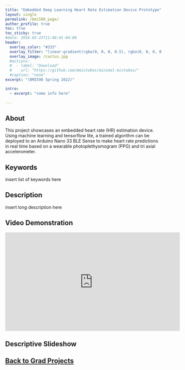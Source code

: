 ```yaml
---
title: "Embedded Deep Learning Heart Rate Estimation Device Prototype"
layout: single
permalink: /bmi598_page/
author_profile: true
toc: true
toc_sticky: true
#date: 2016-03-23T11:48:41-04:00
header:
  overlay_color: "#333"
  overlay_filter: "linear-gradient(rgba(0, 0, 0, 0.5), rgba(0, 0, 0, 0.5))"
  overlay_image: /cactus.jpg
  #actions:
  #  - label: "Download"
  #    url: "https://github.com/mmistakes/minimal-mistakes/"
  #caption: "none"
excerpt: "(BMI598 Spring 2022)"

intro: 
  - excerpt: "some info here"   
   
---
```


## About
This project showcases an embedded heart rate (HR) estimation device. Using machine learning and tensorflow lite, a trained algorithm can be deployed to an Arduino Nano 33 BLE Sense to make heart rate predictions in real time based on a wearable photoplethysmogram (PPG) and tri axial accelerometer.

## Keywords
insert list of keywords here

## Description
insert long description here

## Video Demonstration
<iframe width="560" height="315" src="https://www.youtube.com/embed/IdMJLKb7cA8" title="YouTube video player" frameborder="0" allow="accelerometer; autoplay; clipboard-write; encrypted-media; gyroscope; picture-in-picture" allowfullscreen></iframe>

## Descriptive Slideshow
<object data="{{ site.url }}{{ site.baseurl }}/_pages/graduate/bmi598/BMI598_F3_sindorf.pdf" width="1000" height="1000" type='application/pdf'></object>

## [Back to Grad Projects](/grad_projects/)
